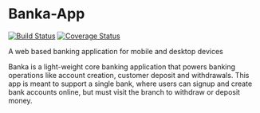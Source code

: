 # Banka-App
[![Build Status](https://travis-ci.com/AbrahamOssai/Banka-App.svg?branch=develop)](https://travis-ci.com/AbrahamOssai/Banka-App) [![Coverage Status](https://coveralls.io/repos/github/AbrahamOssai/Banka-App/badge.svg?branch=develop)](https://coveralls.io/github/AbrahamOssai/Banka-App?branch=develop)

A web based banking application for mobile and desktop devices

Banka is a light-weight core banking application that powers banking operations like account
creation, customer deposit and withdrawals. This app is meant to support a single bank, where
users can signup and create bank accounts online, but must visit the branch to withdraw or
deposit money.



